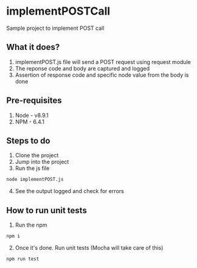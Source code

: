 # implementPOSTCall
Sample project to implement POST call

## What it does?
1. implementPOST.js file will send a POST request using request module
2. The reponse code and body are captured and logged
3. Assertion of response code and specific node value from the body is done

## Pre-requisites
1. Node - v8.9.1
2. NPM - 6.4.1

## Steps to do
1. Clone the project
2. Jump into the project
3. Run the js file
```sh
node implementPOST.js
```
4. See the output logged and check for errors

## How to run unit tests
1. Run the npm
```sh
npm i
```
2. Once it's done. Run unit tests (Mocha will take care of this)
```sh
npm run test
```
